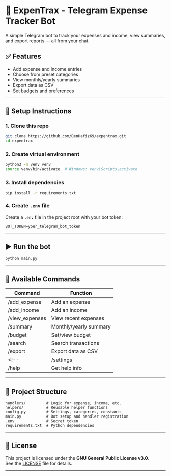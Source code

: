# 💸 ExpenTrax - Telegram Expense Tracker Bot

A simple Telegram bot to track your expenses and income, view summaries, and export reports — all from your chat.

## ✅ Features

- Add expense and income entries
- Choose from preset categories
- View monthly/yearly summaries
- Export data as CSV
- Set budgets and preferences

---

## 🚀 Setup Instructions

### 1. Clone this repo
```bash
git clone https://github.com/DenHafiz69/expentrax.git
cd expentrax
```

### 2. Create virtual environment
```bash
python3 -m venv venv
source venv/bin/activate  # Windows: venv\Scripts\activate
```

### 3. Install dependencies
```bash
pip install -r requirements.txt
```

### 4. Create `.env` file
Create a `.env` file in the project root with your bot token:
```
BOT_TOKEN=your_telegram_bot_token
```

---

## ▶️ Run the bot
```bash
python main.py
```

---

## 🤖 Available Commands

| Command        | Function                     |
|----------------|------------------------------|
| /add_expense   | Add an expense               |
| /add_income    | Add an income                |
| /view_expenses | View recent expenses         |
| /summary       | Monthly/yearly summary       |
| /budget        | Set/view budget              |
| /search        | Search transactions          |
| /export        | Export data as CSV           |
<!-- | /settings      | Currency, timezone, etc.     | -->
| /help          | Get help info                |

---

## 📁 Project Structure

```
handlers/         # Logic for expense, income, etc.
helpers/          # Reusable helper functions
config.py         # Settings, categories, constants
main.py           # Bot setup and handler registration
.env              # Secret token
requirements.txt  # Python dependencies
```

---

## 📄 License

This project is licensed under the **GNU General Public License v3.0**.  
See the [LICENSE](LICENSE) file for details.

---
